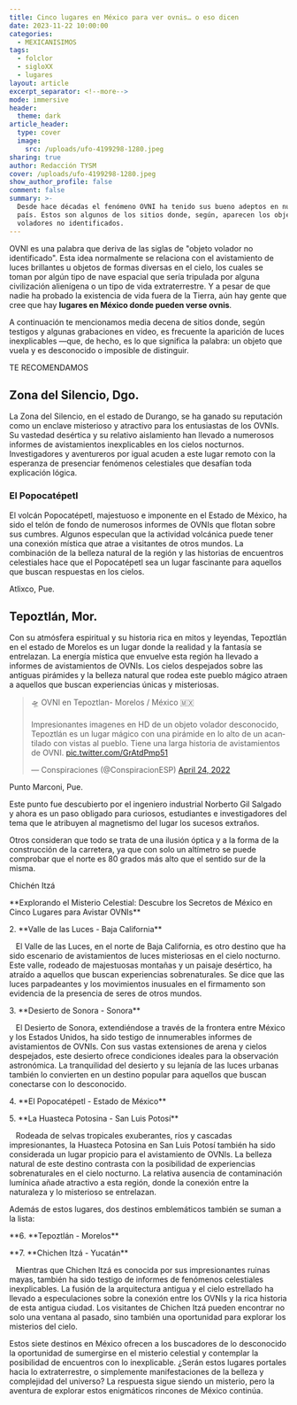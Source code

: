 ```yaml
---
title: Cinco lugares en México para ver ovnis… o eso dicen
date: 2023-11-22 10:00:00
categories:
  - MEXICANISIMOS
tags:
  - folclor
  - sigloXX
  - lugares
layout: article
excerpt_separator: <!--more-->
mode: immersive
header:
  theme: dark
article_header:
  type: cover
  image:
    src: /uploads/ufo-4199298-1280.jpeg
sharing: true
author: Redacción TYSM
cover: /uploads/ufo-4199298-1280.jpeg
show_author_profile: false
comment: false
summary: >-
  Desde hace décadas el fenómeno OVNI ha tenido sus bueno adeptos en nuestro
  país. Estos son algunos de los sitios donde, según, aparecen los objetos
  voladores no identificados.
---
```

OVNI es una palabra que deriva de las siglas de "objeto volador no identificado". Esta idea normalmente se relaciona con el avistamiento de luces brillantes u objetos de formas diversas en el cielo, los cuales se toman por algún tipo de nave espacial que sería tripulada por alguna civilización alienígena o un tipo de vida extraterrestre. Y a pesar de que nadie ha probado la existencia de vida fuera de la Tierra, aún hay gente que cree que hay **lugares en México donde pueden verse ovnis**.

A continuación te mencionamos media decena de sitios donde, según testigos y algunas grabaciones en video, es frecuente la aparición de luces inexplicables —que, de hecho, es lo que significa la palabra: un objeto que vuela y es desconocido o imposible de distinguir.

TE RECOMENDAMOS

## Zona del Silencio, Dgo.

La Zona del Silencio, en el estado de Durango, se ha ganado su reputación como un enclave misterioso y atractivo para los entusiastas de los OVNIs. Su vastedad desértica y su relativo aislamiento han llevado a numerosos informes de avistamientos inexplicables en los cielos nocturnos. Investigadores y aventureros por igual acuden a este lugar remoto con la esperanza de presenciar fenómenos celestiales que desafían toda explicación lógica.

### El Popocatépetl

El volcán Popocatépetl, majestuoso e imponente en el Estado de México, ha sido el telón de fondo de numerosos informes de OVNIs que flotan sobre sus cumbres. Algunos especulan que la actividad volcánica puede tener una conexión mística que atrae a visitantes de otros mundos. La combinación de la belleza natural de la región y las historias de encuentros celestiales hace que el Popocatépetl sea un lugar fascinante para aquellos que buscan respuestas en los cielos.

Atlixco, Pue.

## Tepoztlán, Mor.

Con su atmósfera espiritual y su historia rica en mitos y leyendas, Tepoztlán en el estado de Morelos es un lugar donde la realidad y la fantasía se entrelazan. La energía mística que envuelve esta región ha llevado a informes de avistamientos de OVNIs. Los cielos despejados sobre las antiguas pirámides y la belleza natural que rodea este pueblo mágico atraen a aquellos que buscan experiencias únicas y misteriosas.

<blockquote class="twitter-tweet"><p lang="es" dir="ltr">🛸 OVNI en Tepoztlan- Morelos / México 🇲🇽<br><br>Impresionantes imagenes en HD de un objeto volador desconocido, Tepoztlán es un lugar mágico con una pirámide en lo alto de un acantilado con vistas al pueblo. Tiene una larga historia de avistamientos de OVNI. <a href="https://t.co/GrAtdPmp51">pic.twitter.com/GrAtdPmp51</a></p>&mdash; Conspiraciones (@ConspiracionESP) <a href="https://twitter.com/ConspiracionESP/status/1518220781523660800?ref_src=twsrc%5Etfw">April 24, 2022</a></blockquote> <script async src="https://platform.twitter.com/widgets.js" charset="utf-8"></script>

Punto Marconi, Pue.

Este punto fue descubierto por el ingeniero industrial Norberto Gil Salgado y ahora es un paso obligado para curiosos, estudiantes e investigadores del tema que le atribuyen al magnetismo del lugar los sucesos extraños.

Otros consideran que todo se trata de una ilusión óptica y a la forma de la construcción de la carretera, ya que con solo un altímetro se puede comprobar que el norte es 80 grados más alto que el sentido sur de la misma.

Chichén Itzá



\*\*Explorando el Misterio Celestial: Descubre los Secretos de México en Cinco Lugares para Avistar OVNIs\*\*





2\. \*\*Valle de las Luces - Baja California\*\*

&nbsp; &nbsp;El Valle de las Luces, en el norte de Baja California, es otro destino que ha sido escenario de avistamientos de luces misteriosas en el cielo nocturno. Este valle, rodeado de majestuosas montañas y un paisaje desértico, ha atraído a aquellos que buscan experiencias sobrenaturales. Se dice que las luces parpadeantes y los movimientos inusuales en el firmamento son evidencia de la presencia de seres de otros mundos.

3\. \*\*Desierto de Sonora - Sonora\*\*

&nbsp; &nbsp;El Desierto de Sonora, extendiéndose a través de la frontera entre México y los Estados Unidos, ha sido testigo de innumerables informes de avistamientos de OVNIs. Con sus vastas extensiones de arena y cielos despejados, este desierto ofrece condiciones ideales para la observación astronómica. La tranquilidad del desierto y su lejanía de las luces urbanas también lo convierten en un destino popular para aquellos que buscan conectarse con lo desconocido.

4\. \*\*El Popocatépetl - Estado de México\*\*



5\. \*\*La Huasteca Potosina - San Luis Potosí\*\*

&nbsp; &nbsp;Rodeada de selvas tropicales exuberantes, ríos y cascadas impresionantes, la Huasteca Potosina en San Luis Potosí también ha sido considerada un lugar propicio para el avistamiento de OVNIs. La belleza natural de este destino contrasta con la posibilidad de experiencias sobrenaturales en el cielo nocturno. La relativa ausencia de contaminación lumínica añade atractivo a esta región, donde la conexión entre la naturaleza y lo misterioso se entrelazan.

Además de estos lugares, dos destinos emblemáticos también se suman a la lista:

\*\*6. \*\*Tepoztlán - Morelos\*\*



\*\*7. \*\*Chichen Itzá - Yucatán\*\*

&nbsp; &nbsp;Mientras que Chichen Itzá es conocida por sus impresionantes ruinas mayas, también ha sido testigo de informes de fenómenos celestiales inexplicables. La fusión de la arquitectura antigua y el cielo estrellado ha llevado a especulaciones sobre la conexión entre los OVNIs y la rica historia de esta antigua ciudad. Los visitantes de Chichen Itzá pueden encontrar no solo una ventana al pasado, sino también una oportunidad para explorar los misterios del cielo.

Estos siete destinos en México ofrecen a los buscadores de lo desconocido la oportunidad de sumergirse en el misterio celestial y contemplar la posibilidad de encuentros con lo inexplicable. ¿Serán estos lugares portales hacia lo extraterrestre, o simplemente manifestaciones de la belleza y complejidad del universo? La respuesta sigue siendo un misterio, pero la aventura de explorar estos enigmáticos rincones de México continúa.